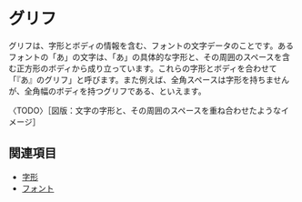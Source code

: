 # グリフ

グリフは、字形とボディの情報を含む、フォントの文字データのことです。あるフォントの「あ」の文字は、「あ」の具体的な字形と、その周囲のスペースを含む正方形のボディから成り立っています。これらの字形とボディを合わせて「『あ』のグリフ」と呼びます。また例えば、全角スペースは字形を持ちませんが、全角幅のボディを持つグリフである、といえます。

〈TODO〉［図版：文字の字形と、その周囲のスペースを重ね合わせたようなイメージ］

## 関連項目

- [字形](./jikei.md)
- [フォント](./font.md)